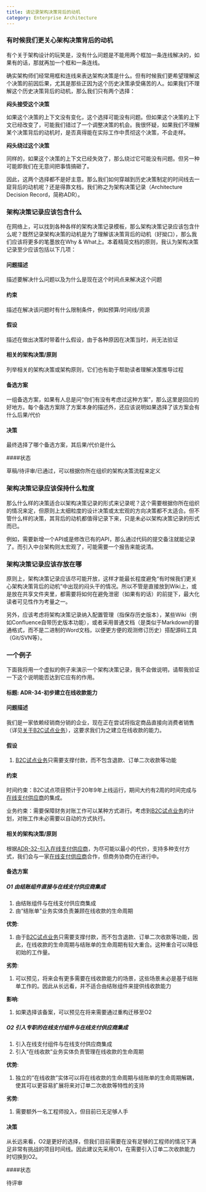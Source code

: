 ```yaml
---
title: 请记录架构决策背后的动机
category: Enterprise Architecture
---
```


### 有时候我们更关心架构决策背后的动机

有个关于架构设计的玩笑是，没有什么问题是不能用两个框加一条连线解决的，如果有的话，那就再加一个框和一条连线。

确实架构师们经常用框和连线来表达架构决策是什么。但有时候我们更希望理解这个决策的前因后果，尤其是那些正因为这个历史决策承受痛苦的人。如果我们不理解这个历史决策背后的动机，那么我们只有两个选择：

**闷头接受这个决策**

如果这个决策的上下文没有变化，这个选择可能没有问题。但如果这个决策的上下文已经改变了，可能我们错过了一个调整决策的机会。我很怀疑，如果我们不理解某个决策背后的动机时，是否真得能在实际工作中贯彻这个决策，不会走样。

**闷头绕过这个决策**

同样的，如果这个决策的上下文已经失效了，那么绕过它可能没有问题。但另一种可能即我们在无意间把事情搞砸了。

因此，这两个选择都不是好主意。那么我们如何穿越到历史决策制定的时间线去一窥背后的动机呢？还是得靠文档，我们称之为架构决策记录（Architecture Decision Record，简称ADR）。

### 架构决策记录应该包含什么

在网络上，可以找到各种各样的架构决策记录模板，那么架构决策记录应该包含什么呢？既然记录架构决策的动机是为了理解该决策背后的动机（好拗口），那么我们应该将更多的笔墨放在Why & What上。本着精简文档的原则，我认为架构决策记录至少应该包括以下几项：

#### 问题描述

描述要解决什么问题以及为什么是现在这个时间点来解决这个问题

#### 约束

描述在解决该问题时有什么限制条件，例如预算/时间线/资源

#### 假设

描述在做出决策时带着什么假设，由于各种原因在决策当时，尚无法验证

#### 相关的架构决策/原则

列举相关的架构决策或架构原则，它们也有助于帮助读者理解决策推导过程

#### 备选方案

一组备选方案，如果有人总是问“你们有没有考虑过这种方案”，那么这里是回应的好地方。每个备选方案除了方案本身的描述外，还应该说明如果选择了该方案会有什么后果/代价

#### 决策

最终选择了哪个备选方案，其后果/代价是什么

####状态 

草稿/待评审/已通过，可以根据你所在组织的架构决策流程来定义

### 架构决策记录应该保持什么粒度

那么什么样的决策适合以架构决策记录的形式来记录呢？这个需要根据你所在组织的情况来定，但原则上太细粒度的设计决策或太宏观的方向决策都不太适合。但不管什么样的决策，其背后的动机都值得记录下来，只是未必以架构决策记录的形式而已。

例如，需要新增一个API或是修改已有的API，那么通过代码的提交备注就能记录了。而引入中台架构则太宏观了，可能需要一个报告来能说清。

### 架构决策记录应该存放在哪

原则上，架构决策记录应该尽可能开放，这样才能最长程度避免“有时候我们更关心架构决策背后的动机”中出现的闷头干的情况。所以不管是直接放到Wiki上，或是放在共享文件夹里，都需要将如何在避免泄密（如果有的话）的前提下，最大化读者可见性作为考量之一。

另外，应该考虑将架构决策记录纳入配置管理（指保存历史版本），某些Wiki（例如Confluence自带历史版本功能），或者采用普通文档（是类似于Markdown的普通格式，而不是二进制的Word文档，以便更方便的观测修订历史）搭配源码工具（Git/SVN等）。

### 一个例子

下面我将用一个虚拟的例子来演示一个架构决策记录，我不会做说明，请帮我验证一下这个说明能否达到它应有的作用。

#### 标题: ADR-34-初步建立在线收款能力

#### 问题描述

我们是一家依赖经销商分销的企业，现在正在尝试将指定商品直接向消费者销售（详见[关于B2C试点业务]()），这要求我们为之建立在线收款的能力。

#### 假设

1. [B2C试点业务]()只需要支撑付款，而不包含退款、订单二次收款等功能

#### 约束

时间约束：B2C试点项目预计于20年9年上线运行，期间大约有2周的时间完成与[在线支付供应商]()的集成。

业务约束：需要保障财务对账工作可以某种方式进行。考虑到[B2C试点业务]()的计划，对账工作未必需要以自动的方式执行。

#### 相关的架构决策/原则

根据[ADR-32-引入在线支付供应商]()，为尽可能以最小的代价，支持多种支付方式，我们会与一家[在线支付供应商]()合作，但商务协商仍在进行中。

#### 备选方案

##### O1 由结账组件直接与在线支付供应商集成

1. 由结账组件与在线支付供应商集成
2. 由“结账单”业务实体负责兼顾在线收款的生命周期

**优势**:

1. 由于[B2C试点业务]()只需要支撑付款，而不包含退款、订单二次收款等功能，因此，在线收款的生命周期与结账单的生命周期有较大重合。这种重合可以降低初始的工作量。

**劣势**:

1. 可以预见，将来会有更多需要在线收款能力的场景，这些场景未必是基于结账单工作的。因此从长远看，并不适合由结账组件来提供线收款能力

**影响**:

1. 如果选择该备案，可以预见在将来需要通过重构迁移至O2

##### O2 引入专职的在线支付组件与在线支付供应商集成

1. 引入在线支付组件与在线支付供应商集成
2. 引入“在线收款”业务实体负责管理在线收款的生命周期

**优势**:

1. 独立的“在线收款”实体可以将在线收款的生命周期与结账单的生命周期解耦，使其可以更容易扩展将来对订单二次收款等特性的支持

**劣势**:

1. 需要额外一名工程师投入，但目前已无足够人手

#### 决策

从长远来看，O2是更好的选择，但我们目前需要在没有足够的工程师的情况下满足非常有挑战的项目时间线。因此建议先采用O1，在需要引入订单二次收款能力时切换到O2。

####状态 

待评审


